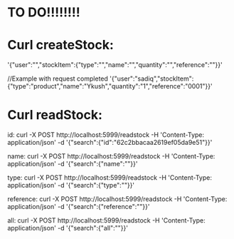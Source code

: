 # TO DO!!!!!!!!


# Curl createStock:
'{"user":"","stockItem":{"type":"","name":"","quantity":"","reference":""}}'

//Example with request completed
'{"user":"sadiq","stockItem":{"type":"product","name":"Ykush","quantity":"1","reference":"0001"}}'


# Curl readStock:
id: curl -X POST http://localhost:5999/readstock -H 'Content-Type: application/json' -d '{"search":{"id":"62c2bbacaa2619ef05da9e51"}}'

name: curl -X POST http://localhost:5999/readstock -H 'Content-Type: application/json' -d '{"search":{"name":""}}'

type: curl -X POST http://localhost:5999/readstock -H 'Content-Type: application/json' -d '{"search":{"type":""}}'

reference: curl -X POST http://localhost:5999/readstock -H 'Content-Type: application/json' -d '{"search":{"reference":""}}'

all: curl -X POST http://localhost:5999/readstock -H 'Content-Type: application/json' -d '{"search":{"all":""}}'